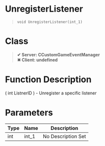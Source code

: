 # UnregisterListener
> `void UnregisterListener(int_1)`
# Class
> __✔ Server: CCustomGameEventManager__  
> __✖ Client: undefined__  
# Function Description
( int ListnerID ) - Unregister a specific listener
# Parameters
Type|Name|Description
--|--|--
int|int_1|No Description Set
